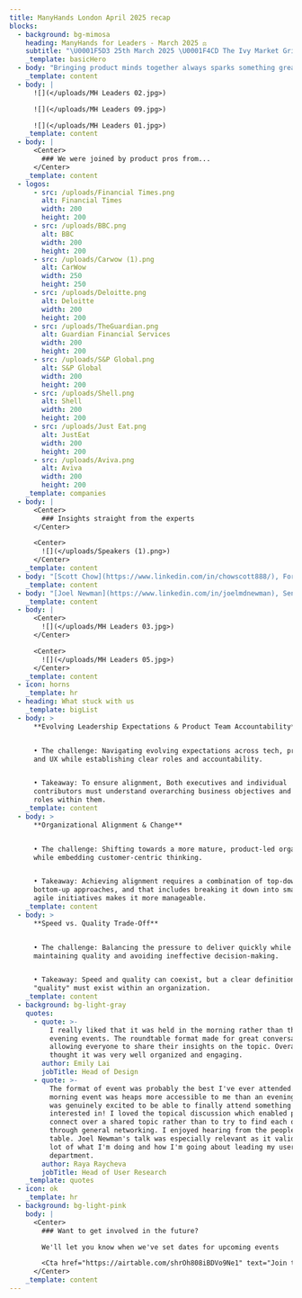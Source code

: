 ```yaml
---
title: ManyHands London April 2025 recap
blocks:
  - background: bg-mimosa
    heading: ManyHands for Leaders - March 2025 ⚖️
    subtitle: "\U0001F5D3️ 25th March 2025 \U0001F4CD The Ivy Market Grill"
    _template: basicHero
  - body: "Bringing product minds together always sparks something great, and this event was no exception! From bold ideas to creative problem-solving, the room was buzzing with energy as teams tackled a brand-new challenge \U0001F525\n"
    _template: content
  - body: |
      ![](</uploads/MH Leaders 02.jpg>)

      ![](</uploads/MH Leaders 09.jpg>)

      ![](</uploads/MH Leaders 01.jpg>)
    _template: content
  - body: |
      <Center>
        ### We were joined by product pros from...
      </Center>
    _template: content
  - logos:
      - src: /uploads/Financial Times.png
        alt: Financial Times
        width: 200
        height: 200
      - src: /uploads/BBC.png
        alt: BBC
        width: 200
        height: 200
      - src: /uploads/Carwow (1).png
        alt: CarWow
        width: 250
        height: 250
      - src: /uploads/Deloitte.png
        alt: Deloitte
        width: 200
        height: 200
      - src: /uploads/TheGuardian.png
        alt: Guardian Financial Services
        width: 200
        height: 200
      - src: /uploads/S&P Global.png
        alt: S&P Global
        width: 200
        height: 200
      - src: /uploads/Shell.png
        alt: Shell
        width: 200
        height: 200
      - src: /uploads/Just Eat.png
        alt: JustEat
        width: 200
        height: 200
      - src: /uploads/Aviva.png
        alt: Aviva
        width: 200
        height: 200
    _template: companies
  - body: |
      <Center>
        ### Insights straight from the experts
      </Center>

      <Center>
        ![](</uploads/Speakers (1).png>)
      </Center>
    _template: content
  - body: "[Scott Chow](https://www.linkedin.com/in/chowscott888/), Former CPO at Beamery, Starling & PayPal\n\n\U0001F4A1 Scaling Product Leadership\n\n• Great leadership is about clarity, not just speed.\n\n• Scaling requires strong alignment. Without it, teams drift into chaos.\n\n• PayPal’s biggest wins? Rooted in deep customer insights, not just bold ideas.\n"
    _template: content
  - body: "[Joel Newman](https://www.linkedin.com/in/joelmdnewman), Senior Director of UX at Just Eat Takeaway.com\n\n\U0001F4A1 The Role of UX today\n\n• Sharp, concise research wins leadership buy-in. Keep reports under two pages.\n\n• UX isn’t an afterthought. It’s a strategic advantage when linked to business impact.\n"
    _template: content
  - body: |
      <Center>
        ![](</uploads/MH Leaders 03.jpg>)
      </Center>

      <Center>
        ![](</uploads/MH Leaders 05.jpg>)
      </Center>
    _template: content
  - icon: horns
    _template: hr
  - heading: What stuck with us
    _template: bigList
  - body: >
      **Evolving Leadership Expectations & Product Team Accountability**


      • The challenge: Navigating evolving expectations across tech, product,
      and UX while establishing clear roles and accountability.


      • Takeaway: To ensure alignment, Both executives and individual
      contributors must understand overarching business objectives and their
      roles within them.
    _template: content
  - body: >
      **Organizational Alignment & Change**


      • The challenge: Shifting towards a more mature, product-led organization
      while embedding customer-centric thinking.


      • Takeaway: Achieving alignment requires a combination of top-down and
      bottom-up approaches, and that includes breaking it down into smaller,
      agile initiatives makes it more manageable.
    _template: content
  - body: >
      **Speed vs. Quality Trade-Off**


      • The challenge: Balancing the pressure to deliver quickly while
      maintaining quality and avoiding ineffective decision-making.


      • Takeaway: Speed and quality can coexist, but a clear definition of
      "quality" must exist within an organization.
    _template: content
  - background: bg-light-gray
    quotes:
      - quote: >-
          I really liked that it was held in the morning rather than the usual
          evening events. The roundtable format made for great conversations,
          allowing everyone to share their insights on the topic. Overall, I
          thought it was very well organized and engaging.
        author: Emily Lai
        jobTitle: Head of Design
      - quote: >-
          The format of event was probably the best I've ever attended. A
          morning event was heaps more accessible to me than an evening one so I
          was genuinely excited to be able to finally attend something I'm
          interested in! I loved the topical discussion which enabled people to
          connect over a shared topic rather than to try to find each other
          through general networking. I enjoyed hearing from the people on my
          table. Joel Newman's talk was especially relevant as it validated a
          lot of what I'm doing and how I'm going about leading my user research
          department.
        author: Raya Raycheva
        jobTitle: Head of User Research
    _template: quotes
  - icon: ok
    _template: hr
  - background: bg-light-pink
    body: |
      <Center>
        ### Want to get involved in the future?

        We'll let you know when we've set dates for upcoming events

        <Cta href="https://airtable.com/shrOh808iBDVo9Ne1" text="Join the list" />
      </Center>
    _template: content
---
```


